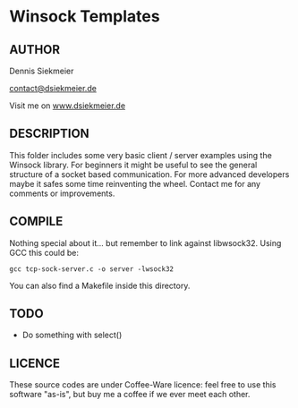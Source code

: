 # Winsock Templates

## AUTHOR
Dennis Siekmeier

contact@dsiekmeier.de

Visit me on www.dsiekmeier.de

## DESCRIPTION
This folder includes some very basic client / server examples using the Winsock
library. For beginners it might be useful to see the general structure of a
socket based communication. For more advanced developers maybe it safes some
time reinventing the wheel.
Contact me for any comments or improvements.

## COMPILE
Nothing special about it... but remember to link against libwsock32. Using GCC
this could be:
    
    gcc tcp-sock-server.c -o server -lwsock32

You can also find a Makefile inside this directory.

## TODO
- Do something with select()

## LICENCE
These source codes are under Coffee-Ware licence: feel free to use this software
"as-is", but buy me a coffee if we ever meet each other.
